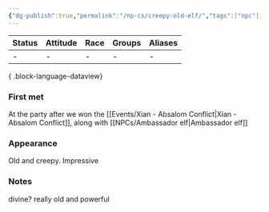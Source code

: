 ```yaml
---
{"dg-publish":true,"permalink":"/np-cs/creepy-old-elf/","tags":["npc"],"dgShowBacklinks":true,"dgShowLocalGraph":true,"noteIcon":"npc","created":"2023-12-28T13:22:24.884+01:00","updated":"2024-01-18T16:03:56.579+01:00"}
---
```


| Status | Attitude | Race | Groups | Aliases |
| ------ | -------- | ---- | ------ | ------- |
| \-     | \-       | \-   | \-     | \-      |

{ .block-language-dataview}
### First met
At the party after we won the [[Events/Xian - Absalom Conflict\|Xian - Absalom Conflict]], along with [[NPCs/Ambassador elf\|Ambassador elf]]
### Appearance
Old and creepy. Impressive
### Notes
divine?
really old and powerful